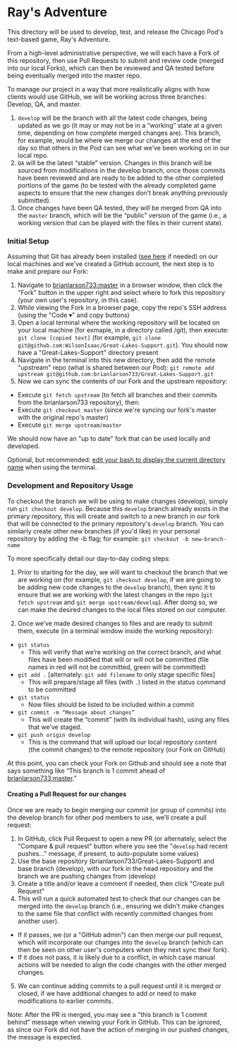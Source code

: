 # Ray's Adventure

This directory will be used to develop, test, and release the Chicago Pod's text-based game, Ray's Adventure.

From a high-level administrative perspective, we will each have a Fork of this repository, then use Pull Requests to submit and review code (merged into our local Forks), which can then be reviewed and QA tested before being eventually merged into the master repo.

To manage our project in a way that more realistically aligns with how clients would use GitHub, we will be working across three branches: Develop, QA, and master. 
1. `develop` will be the branch with all the latest code changes, being updated as we go (it may or may not be in a “working” state at a given time, depending on how complete merged changes are). This branch, for example, would be where we merge our changes at the end of the day so that others in the Pod can see what we’ve been working on in our local repo.
2. `QA` will be the latest “stable” version. Changes in this branch will be sourced from modifications in the develop branch, once those commits have been reviewed and are ready to be added to the other completed portions of the game (to be tested with the already completed game aspects to ensure that the new changes don’t break anything previously submitted).
3. Once changes have been QA tested, they will be merged from QA into the `master` branch, which will be the “public” version of the game (i.e., a working version that can be played with the files in their current state).

### Initial Setup

Assuming that Git has already been installed ([see here](https://grow.liferay.com/people/Environment+Setup+for+TS+Work+-+Ubuntu#section-Environment+Setup+for+TS+Work+-+Ubuntu-Git) if needed) on our local machines and we've created a GitHub account, the next step is to make and prepare our Fork:
1. Navigate to [brianlarson733:master](https://github.com/brianlarson733/Great-Lakes-Support) in a browser window, then click the "Fork" button in the upper right and select where to fork this repository (your own user's repository, in this case).
2. While viewing the Fork in a browser page, copy the repo's SSH address (using the "Code ▾" and copy buttons)
3. Open a local terminal where the working repository will be located on your local machine (for exmaple, in a directory called /git), then execute: `git clone [copied text]` (for example, `git clone git@github.com:WilsonIsaac/Great-Lakes-Support.git`). You should now have a "Great-Lakes-Support" directory present
4. Navigate in the terminal into this new directory, then add the remote "upstream" repo (what is shared between our Pod): `git remote add upstream git@github.com:brianlarson733/Great-Lakes-Support.git`
5. Now we can sync the contents of our Fork and the upstream repository: 
 * Execute `git fetch upstream` (to fetch all branches and their commits from the brianlarson733 repository), then:
 * Execute `git checkout master`  (since we're syncing our fork's master with the original repo's master)
 * Execute `git merge upstream/master`

We should now have an "up to date" fork that can be used locally and developed.

Optional, but recommended: [edit your bash to display the current directory name](https://grow.liferay.com/people/GIT+tips+and+tricks#section-GIT+tips+and+tricks-How+to+display+the+current+branch+name+in+your+prompt+on+Linux) when using the terminal.

### Development and Repository Usage

To checkout the branch we will be using to make changes (develop), simply run `git checkout develop`. Because this `develop` branch already exists in the primary repository, this will create and switch to a new branch in our fork that will be connected to the primary repository's `develop` branch. You can similarly create other new branches (if you'd like) in your personal repository by adding the -b flag; for example: `git checkout -b new-branch-name`

To more specifically detail our day-to-day coding steps:
1. Prior to starting for the day, we will want to checkout the branch that we are working on (for example, `git checkout develop`, if we are going to be adding new code changes to the `develop` branch), then sync it to ensure that we are working with the latest changes in the repo (`git fetch upstream` and `git merge upstream/develop`). After doing so, we can make the desired changes to the local files stored on our computer. 

2. Once we’ve made desired changes to files and are ready to submit them, execute (in a terminal window inside the working repository):
* `git status`
  * This will verify that we’re working on the correct branch, and what files have been modified that will or will not be committed (file names in red will not be committed, green will be committed)
* `git add .` [alternately: `git add filename` to only stage specific files]
  * This will prepare/stage all files (with `.`) listed in the status command to be committed
* `git status`
  * Now files should be listed to be included within a commit
* `git commit -m “Message about changes”`
  * This will create the “commit” (with its individual hash), using any files that we’ve staged.
* `git push origin develop`
  * This is the command that will upload our local repository content (the commit changes) to the remote repository (our Fork on GitHub)

At this point, you can check your Fork on Github and should see a note that says something like “This branch is 1 commit ahead of [brianlarson733:master](https://github.com/brianlarson733/Great-Lakes-Support).”

#### Creating a Pull Request for our changes

Once we are ready to begin merging our commit (or group of commits) into the develop branch for other pod members to use, we’ll create a pull request:
1. In GitHub, click Pull Request to open a new PR (or alternately, select the "Compare & pull request" button where you see the "`develop` had recent pushes..." message, if present, to auto-populate some values)
2. Use the base repository (brianlarson733/Great-Lakes-Support) and base branch (develop), with our fork in the head repository and the branch we are pushing changes from (develop)
3. Create a title and/or leave a comment if needed, then click "Create pull Request"
4. This will run a quick automated test to check that our changes can be merged into the `develop` branch (i.e., ensuring we didn't make changes to the same file that conflict with recently committed changes from another user). 
 * If it passes, we (or a "GitHub admin") can then merge our pull request, which will incorporate our changes into the `develop` branch (which can then be seen on other user's computers when they next sync their fork).
 * If it does not pass, it is likely due to a conflict, in which case manual actions will be needed to align the code changes with the other merged changes.

5. We can continue adding commits to a pull request until it is merged or closed, if we have additional changes to add or need to make modifications to earlier commits.

Note: After the PR is merged, you may see a "this branch is 1 commit behind" message when viewing your Fork in GitHub. This can be ignored, as since our Fork did not have the action of merging in our pushed changes, the message is expected.